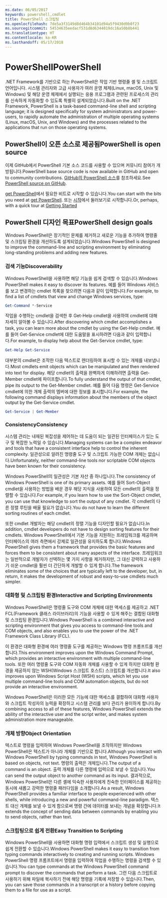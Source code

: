 ```yaml
---
ms.date: 06/05/2017
keywords: powershell,cmdlet
title: PowerShell 스크립팅
ms.openlocfilehash: 7de5a3f3149d8d464b34101d94a5f9430d9b0f23
ms.sourcegitcommit: 54534635eedacf531d8d6344019dc16a50b8b441
ms.translationtype: HT
ms.contentlocale: ko-KR
ms.lasthandoff: 05/17/2018
---
```

# <a name="powershell"></a><span data-ttu-id="6e5a7-103">PowerShell</span><span class="sxs-lookup"><span data-stu-id="6e5a7-103">PowerShell</span></span>

<span data-ttu-id="6e5a7-104">.NET Framework를 기반으로 하는 PowerShell은 작업 기반 명령줄 셸 및 스크립트 언어입니다. 시스템 관리자와 고급 사용자가 여러 운영 체제(Linux, macOS, Unix 및 Windows) 및 해당 운영 체제에서 실행되는 응용 프로그램과 관련된 프로세스의 관리를 신속하게 자동화할 수 있도록 특별히 설계되었습니다.</span><span class="sxs-lookup"><span data-stu-id="6e5a7-104">Built on the .NET Framework, PowerShell is a task-based command-line shell and scripting language; it is designed specifically for system administrators and power-users, to rapidly automate the administration of multiple operating systems (Linux, macOS, Unix, and Windows) and the processes related to the applications that run on those operating systems.</span></span>

## <a name="powershell-is-open-source"></a><span data-ttu-id="6e5a7-105">PowerShell이 오픈 소스로 제공됨</span><span class="sxs-lookup"><span data-stu-id="6e5a7-105">PowerShell is open source</span></span>

<span data-ttu-id="6e5a7-106">이제 GitHub에서 PowerShell 기본 소스 코드를 사용할 수 있으며 커뮤니티 참여가 개방됩니다.</span><span class="sxs-lookup"><span data-stu-id="6e5a7-106">PowerShell base source code is now available in GitHub and open to community contributions.</span></span> <span data-ttu-id="6e5a7-107">[GitHub의 PowerShell 소스](https://github.com/powershell/powershell)를 참조하세요.</span><span class="sxs-lookup"><span data-stu-id="6e5a7-107">See [PowerShell source on GitHub](https://github.com/powershell/powershell).</span></span>

<span data-ttu-id="6e5a7-108">[get PowerShell](https://github.com/PowerShell/PowerShell#get-powershell)에서 필요한 비트로 시작할 수 있습니다.</span><span class="sxs-lookup"><span data-stu-id="6e5a7-108">You can start with the bits you need at [get PowerShell](https://github.com/PowerShell/PowerShell#get-powershell).</span></span>
<span data-ttu-id="6e5a7-109">또는 [시작](https://github.com/PowerShell/PowerShell/blob/master/docs/learning-powershell)에서 둘러보기로 시작합니다.</span><span class="sxs-lookup"><span data-stu-id="6e5a7-109">Or, perhaps, with a quick tour at [Getting Started](https://github.com/PowerShell/PowerShell/blob/master/docs/learning-powershell)</span></span>

## <a name="powershell-design-goals"></a><span data-ttu-id="6e5a7-110">PowerShell 디자인 목표</span><span class="sxs-lookup"><span data-stu-id="6e5a7-110">PowerShell design goals</span></span>
<span data-ttu-id="6e5a7-111">Windows PowerShell은 장기적인 문제를 제거하고 새로운 기능을 추가하여 명령줄 및 스크립팅 환경을 개선하도록 설계되었습니다.</span><span class="sxs-lookup"><span data-stu-id="6e5a7-111">Windows PowerShell is designed to improve the command-line and scripting environment by eliminating long-standing problems and adding new features.</span></span>

### <a name="discoverability"></a><span data-ttu-id="6e5a7-112">검색 기능</span><span class="sxs-lookup"><span data-stu-id="6e5a7-112">Discoverability</span></span>
<span data-ttu-id="6e5a7-113">Windows PowerShell을 사용하면 해당 기능을 쉽게 검색할 수 있습니다.</span><span class="sxs-lookup"><span data-stu-id="6e5a7-113">Windows PowerShell makes it easy to discover its features.</span></span> <span data-ttu-id="6e5a7-114">예를 들어 Windows 서비스를 보고 변경하는 cmdlet 목록을 찾으려면 다음과 같이 입력합니다.</span><span class="sxs-lookup"><span data-stu-id="6e5a7-114">For example, to find a list of cmdlets that view and change Windows services, type:</span></span>

```powershell
Get-Command *-Service
```

<span data-ttu-id="6e5a7-115">작업을 수행하는 cmdlet을 검색한 후 Get-Help cmdlet을 사용하여 cmdlet에 대해 자세히 알아볼 수 있습니다.</span><span class="sxs-lookup"><span data-stu-id="6e5a7-115">After discovering which cmdlet accomplishes a task, you can learn more about the cmdlet by using the Get-Help cmdlet.</span></span> <span data-ttu-id="6e5a7-116">예를 들어 Get-Service cmdlet에 대한 도움말을 표시하려면 다음과 같이 입력합니다.</span><span class="sxs-lookup"><span data-stu-id="6e5a7-116">For example, to display help about the Get-Service cmdlet, type:</span></span>

```powershell
Get-Help Get-Service
```
<span data-ttu-id="6e5a7-117">대부분의 cmdlet은 조작한 다음 텍스트로 렌더링하여 표시할 수 있는 개체를 내보냅니다.</span><span class="sxs-lookup"><span data-stu-id="6e5a7-117">Most cmdlets emit objects which can be manipulated and then rendered into text for display.</span></span> <span data-ttu-id="6e5a7-118">해당 cmdlet의 출력을 완벽하게 이해하려면 출력을 Get-Member cmdlet에 파이프합니다.</span><span class="sxs-lookup"><span data-stu-id="6e5a7-118">To fully understand the output of that cmdlet, pipe its output to the Get-Member cmdlet.</span></span> <span data-ttu-id="6e5a7-119">예를 들어 다음 명령은 Get-Service cmdlet에 의한 개체 출력의 멤버에 대한 정보를 표시합니다.</span><span class="sxs-lookup"><span data-stu-id="6e5a7-119">For example, the following command displays information about the members of the object output by the Get-Service cmdlet.</span></span>

```powershell
Get-Service | Get-Member
```

### <a name="consistency"></a><span data-ttu-id="6e5a7-120">Consistency</span><span class="sxs-lookup"><span data-stu-id="6e5a7-120">Consistency</span></span>
<span data-ttu-id="6e5a7-121">시스템 관리는 내재된 복잡성을 제어하는 데 도움이 되는 일관된 인터페이스가 있는 도구 및 복잡한 노력일 수 있습니다.</span><span class="sxs-lookup"><span data-stu-id="6e5a7-121">Managing systems can be a complex endeavor and tools that have a consistent interface help to control the inherent complexity.</span></span> <span data-ttu-id="6e5a7-122">일관성으로 알려진 명령줄 도구 및 스크립트 가능한 COM 개체는 없습니다.</span><span class="sxs-lookup"><span data-stu-id="6e5a7-122">Unfortunately, neither command-line tools nor scriptable COM objects have been known for their consistency.</span></span>

<span data-ttu-id="6e5a7-123">Windows PowerShell의 일관성은 기본 자산 중 하나입니다.</span><span class="sxs-lookup"><span data-stu-id="6e5a7-123">The consistency of Windows PowerShell is one of its primary assets.</span></span> <span data-ttu-id="6e5a7-124">예를 들어 Sort-Object cmdlet을 사용하는 방법을 배운 경우 해당 지식을 사용하여 모든 cmdlet의 출력을 정렬할 수 있습니다.</span><span class="sxs-lookup"><span data-stu-id="6e5a7-124">For example, if you learn how to use the Sort-Object cmdlet, you can use that knowledge to sort the output of any cmdlet.</span></span> <span data-ttu-id="6e5a7-125">각 cmdlet의 다른 정렬 루틴을 배울 필요가 없습니다.</span><span class="sxs-lookup"><span data-stu-id="6e5a7-125">You do not have to learn the different sorting routines of each cmdlet.</span></span>

<span data-ttu-id="6e5a7-126">또한 cmdlet 개발자는 해당 cmdlet의 정렬 기능을 디자인할 필요가 없습니다.</span><span class="sxs-lookup"><span data-stu-id="6e5a7-126">In addition, cmdlet developers do not have to design sorting features for their cmdlets.</span></span> <span data-ttu-id="6e5a7-127">Windows PowerShell에서 기본 기능을 지원하는 프레임워크를 제공하며 인터페이스의 여러 측면에서 강제로 일관성을 유지하도록 합니다.</span><span class="sxs-lookup"><span data-stu-id="6e5a7-127">Windows PowerShell gives them a framework that provides the basic features and forces them to be consistent about many aspects of the interface.</span></span> <span data-ttu-id="6e5a7-128">프레임워크는 일반적으로 개발자가 선택하는 몇 가지 사항을 제거하지만, 그 대신 강력하고 사용하기 쉬운 cmdlet을 훨씬 더 간단하게 개발할 수 있게 합니다.</span><span class="sxs-lookup"><span data-stu-id="6e5a7-128">The framework eliminates some of the choices that are typically left to the developer, but, in return, it makes the development of robust and easy-to-use cmdlets much simpler.</span></span>

### <a name="interactive-and-scripting-environments"></a><span data-ttu-id="6e5a7-129">대화형 및 스크립팅 환경</span><span class="sxs-lookup"><span data-stu-id="6e5a7-129">Interactive and Scripting Environments</span></span>
<span data-ttu-id="6e5a7-130">Windows PowerShell은 명령줄 도구와 COM 개체에 대한 액세스를 제공하고 .NET FCL(Framework 클래스 라이브러리)의 기능을 사용할 수 있게 해주는 결합된 대화형 및 스크립팅 환경입니다.</span><span class="sxs-lookup"><span data-stu-id="6e5a7-130">Windows PowerShell is a combined interactive and scripting environment that gives you access to command-line tools and COM objects, and also enables you to use the power of the .NET Framework Class Library (FCL).</span></span>

<span data-ttu-id="6e5a7-131">이 환경은 대화형 환경에 여러 명령줄 도구를 제공하는 Windows 명령 프롬프트를 개선합니다.</span><span class="sxs-lookup"><span data-stu-id="6e5a7-131">This environment improves upon the Windows Command Prompt, which provides an interactive environment with multiple command-line tools.</span></span> <span data-ttu-id="6e5a7-132">또한 여러 명령줄 도구와 COM 자동화 개체를 사용할 수 있게 하지만 대화형 환경을 제공하지 않는 WSH(Windows 스크립트 호스트) 스크립트를 개선합니다.</span><span class="sxs-lookup"><span data-stu-id="6e5a7-132">It also improves upon Windows Script Host (WSH) scripts, which let you use multiple command-line tools and COM automation objects, but do not provide an interactive environment.</span></span>

<span data-ttu-id="6e5a7-133">Windows PowerShell은 이러한 모든 기능에 대한 액세스를 결합하여 대화형 사용자와 스크립트 작성자의 능력을 확장하고 시스템 관리를 보다 관리가 용이하게 합니다.</span><span class="sxs-lookup"><span data-stu-id="6e5a7-133">By combining access to all of these features, Windows PowerShell extends the ability of the interactive user and the script writer, and makes system administration more manageable.</span></span>

### <a name="object-orientation"></a><span data-ttu-id="6e5a7-134">개체 방향</span><span class="sxs-lookup"><span data-stu-id="6e5a7-134">Object Orientation</span></span>
<span data-ttu-id="6e5a7-135">텍스트로 명령을 입력하여 Windows PowerShell을 조작하지만 Windows PowerShell은 텍스트가 아니라 개체를 기반으로 합니다.</span><span class="sxs-lookup"><span data-stu-id="6e5a7-135">Although you interact with Windows PowerShell by typing commands in text, Windows PowerShell is based on objects, not text.</span></span> <span data-ttu-id="6e5a7-136">명령의 출력은 개체입니다.</span><span class="sxs-lookup"><span data-stu-id="6e5a7-136">The output of a command is an object.</span></span> <span data-ttu-id="6e5a7-137">출력 개체를 다른 명령에 입력으로 보낼 수 있습니다.</span><span class="sxs-lookup"><span data-stu-id="6e5a7-137">You can send the output object to another command as its input.</span></span> <span data-ttu-id="6e5a7-138">결과적으로, Windows PowerShell은 다른 셸에 익숙한 사용자에게 친숙한 인터페이스를 제공하는 동시에 새롭고 강력한 명령줄 패러다임을 소개합니다.</span><span class="sxs-lookup"><span data-stu-id="6e5a7-138">As a result, Windows PowerShell provides a familiar interface to people experienced with other shells, while introducing a new and powerful command-line paradigm.</span></span> <span data-ttu-id="6e5a7-139">텍스트 대신 개체를 보낼 수 있게 함으로써 명령 간에 데이터를 보내는 개념을 확장합니다.</span><span class="sxs-lookup"><span data-stu-id="6e5a7-139">It extends the concept of sending data between commands by enabling you to send objects, rather than text.</span></span>

### <a name="easy-transition-to-scripting"></a><span data-ttu-id="6e5a7-140">스크립팅으로 쉽게 전환</span><span class="sxs-lookup"><span data-stu-id="6e5a7-140">Easy Transition to Scripting</span></span>
<span data-ttu-id="6e5a7-141">Windows PowerShell을 사용하면 대화형 명령 입력에서 스크립트 생성 및 실행으로 쉽게 전환할 수 있습니다.</span><span class="sxs-lookup"><span data-stu-id="6e5a7-141">Windows PowerShell makes it easy to transition from typing commands interactively to creating and running scripts.</span></span> <span data-ttu-id="6e5a7-142">Windows PowerShell 명령 프롬프트에서 명령을 입력하여 작업을 수행하는 명령을 검색할 수 있습니다.</span><span class="sxs-lookup"><span data-stu-id="6e5a7-142">You can type commands at the Windows PowerShell command prompt to discover the commands that perform a task.</span></span> <span data-ttu-id="6e5a7-143">그런 다음 스크립트로 사용하기 위해 파일에 복사하기 전에 해당 명령을 기록에 저장할 수 있습니다.</span><span class="sxs-lookup"><span data-stu-id="6e5a7-143">Then, you can save those commands in a transcript or a history before copying them to a file for use as a script.</span></span>
